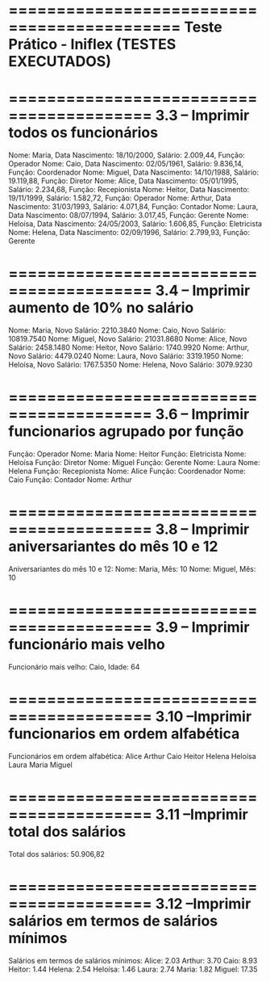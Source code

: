 
============================================
Teste Prático - Iniflex (TESTES EXECUTADOS) 
============================================


=========================================
3.3 – Imprimir todos os funcionários
=========================================

Nome: Maria, Data Nascimento: 18/10/2000, Salário: 2.009,44, Função: Operador
Nome: Caio, Data Nascimento: 02/05/1961, Salário: 9.836,14, Função: Coordenador
Nome: Miguel, Data Nascimento: 14/10/1988, Salário: 19.119,88, Função: Diretor
Nome: Alice, Data Nascimento: 05/01/1995, Salário: 2.234,68, Função: Recepionista
Nome: Heitor, Data Nascimento: 19/11/1999, Salário: 1.582,72, Função: Operador
Nome: Arthur, Data Nascimento: 31/03/1993, Salário: 4.071,84, Função: Contador
Nome: Laura, Data Nascimento: 08/07/1994, Salário: 3.017,45, Função: Gerente
Nome: Heloísa, Data Nascimento: 24/05/2003, Salário: 1.606,85, Função: Eletricista
Nome: Helena, Data Nascimento: 02/09/1996, Salário: 2.799,93, Função: Gerente

=========================================
3.4 – Imprimir aumento de 10% no salário
=========================================

Nome: Maria, Novo Salário: 2210.3840
Nome: Caio, Novo Salário: 10819.7540
Nome: Miguel, Novo Salário: 21031.8680
Nome: Alice, Novo Salário: 2458.1480
Nome: Heitor, Novo Salário: 1740.9920
Nome: Arthur, Novo Salário: 4479.0240
Nome: Laura, Novo Salário: 3319.1950
Nome: Heloísa, Novo Salário: 1767.5350
Nome: Helena, Novo Salário: 3079.9230

=========================================
3.6 – Imprimir funcionarios agrupado por função
=========================================

Função: Operador
  Nome: Maria
  Nome: Heitor
Função: Eletricista
  Nome: Heloísa
Função: Diretor
  Nome: Miguel
Função: Gerente
  Nome: Laura
  Nome: Helena
Função: Recepionista
  Nome: Alice
Função: Coordenador
  Nome: Caio
Função: Contador
  Nome: Arthur

=========================================
3.8 – Imprimir aniversariantes do mês 10 e 12
=========================================

Aniversariantes do mês 10 e 12:
Nome: Maria, Mês: 10
Nome: Miguel, Mês: 10

=========================================
3.9 – Imprimir funcionário mais velho
=========================================

Funcionário mais velho: Caio, Idade: 64

=========================================
3.10 –Imprimir funcionarios em ordem alfabética
=========================================

Funcionários em ordem alfabética:
Alice
Arthur
Caio
Heitor
Helena
Heloísa
Laura
Maria
Miguel

=========================================
3.11 –Imprimir total dos salários
=========================================

Total dos salários: 50.906,82

=========================================
3.12 –Imprimir salários em termos de salários mínimos
=========================================

Salários em termos de salários mínimos:
Alice: 2.03
Arthur: 3.70
Caio: 8.93
Heitor: 1.44
Helena: 2.54
Heloísa: 1.46
Laura: 2.74
Maria: 1.82
Miguel: 17.35
